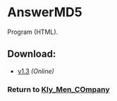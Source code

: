 # AnswerMD5

Program (HTML).

## Download:

- [v1.3](https://aleksusklim.github.io/AnswerMD5/src/AnswerMD5.htm) _(Online)_

### Return to [Kly_Men_COmpany](https://github.com/aleksusklim/Kly_Men_COmpany "GitHub: aleksusklim/Kly_Men_COmpany")

